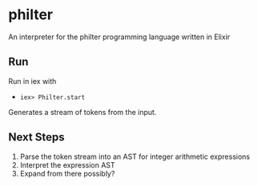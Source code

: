 # philter

An interpreter for the philter programming language written in Elixir

## Run

Run in iex with

*   `iex> Philter.start`

Generates a stream of tokens from the input.

## Next Steps

1.  Parse the token stream into an AST for integer arithmetic expressions
2.  Interpret the expression AST
3.  Expand from there possibly?
